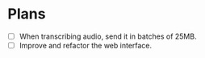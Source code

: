 # Plans

- [ ] When transcribing audio, send it in batches of 25MB.
- [ ] Improve and refactor the web interface.
